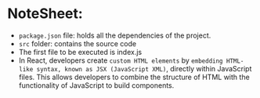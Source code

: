 # NoteSheet:

- `package.json` file: holds all the dependencies of the project.
- `src` folder: contains the source code
- The first file to be executed is index.js
- In React, developers create `custom HTML elements` by `embedding HTML-like syntax, known as JSX (JavaScript XML)`, directly within JavaScript files. This allows developers to combine the structure of HTML with the functionality of JavaScript to build components.
